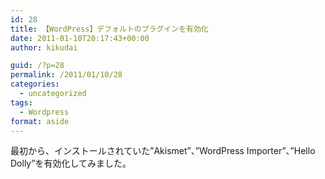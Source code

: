 ```yaml
---
id: 28
title: 【WordPress】デフォルトのプラグインを有効化
date: 2011-01-10T20:17:43+00:00
author: kikudai

guid: /?p=28
permalink: /2011/01/10/28
categories:
  - uncategorized
tags:
  - Wordpress
format: aside
---
```

最初から、インストールされていた”Akismet”、”WordPress Importer”、”Hello Dolly”を有効化してみました。